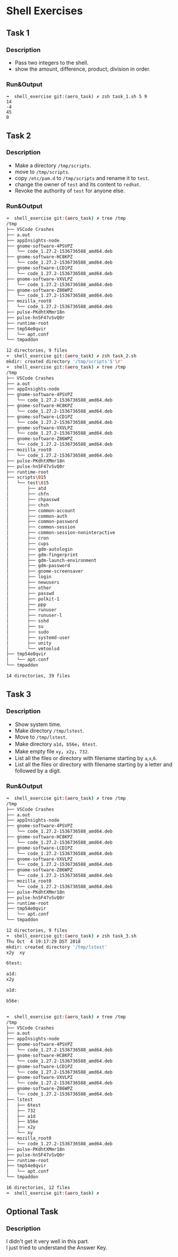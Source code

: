 # Shell Exercises
## Task 1
### Description
- Pass two integers to the shell.
- show the amount, difference, product, division in order.
### Run&Output
```
➜  shell_exercise git:(aero_task) ✗ zsh task_1.sh 5 9
14
-4
45
0
```
## Task 2
### Description
- Make a directory `/tmp/scripts`.
- move to `/tmp/scripts`.
- copy `/etc/pam.d` to `/tmp/scripts` and rename it to `test`.
- change the owner of `test` and its content to `redhat`.
- Revoke the authority of `test` for anyone else.
### Run&Output
``` bash
➜  shell_exercise git:(aero_task) ✗ tree /tmp
/tmp
├── VSCode Crashes
├── a.out
├── appInsights-node
├── gnome-software-4PSVPZ
│   └── code_1.27.2-1536736588_amd64.deb
├── gnome-software-HC8KPZ
│   └── code_1.27.2-1536736588_amd64.deb
├── gnome-software-LCD1PZ
│   └── code_1.27.2-1536736588_amd64.deb
├── gnome-software-VXVLPZ
│   └── code_1.27.2-1536736588_amd64.deb
├── gnome-software-Z86WPZ
│   └── code_1.27.2-1536736588_amd64.deb
├── mozilla_root0
│   └── code_1.27.2-1536736588_amd64.deb
├── pulse-PKdhtXMmr18n
├── pulse-hn5F47vSvQ0r
├── runtime-root
├── tmp54e0qvir
│   └── apt.conf
└── tmpaddon

12 directories, 9 files
➜  shell_exercise git:(aero_task) ✗ zsh task_2.sh
mkdir: created directory '/tmp/scripts'$'\r'
➜  shell_exercise git:(aero_task) ✗ tree /tmp
/tmp
├── VSCode Crashes
├── a.out
├── appInsights-node
├── gnome-software-4PSVPZ
│   └── code_1.27.2-1536736588_amd64.deb
├── gnome-software-HC8KPZ
│   └── code_1.27.2-1536736588_amd64.deb
├── gnome-software-LCD1PZ
│   └── code_1.27.2-1536736588_amd64.deb
├── gnome-software-VXVLPZ
│   └── code_1.27.2-1536736588_amd64.deb
├── gnome-software-Z86WPZ
│   └── code_1.27.2-1536736588_amd64.deb
├── mozilla_root0
│   └── code_1.27.2-1536736588_amd64.deb
├── pulse-PKdhtXMmr18n
├── pulse-hn5F47vSvQ0r
├── runtime-root
├── scripts\015
│   └── test\015
│       ├── atd
│       ├── chfn
│       ├── chpasswd
│       ├── chsh
│       ├── common-account
│       ├── common-auth
│       ├── common-password
│       ├── common-session
│       ├── common-session-noninteractive
│       ├── cron
│       ├── cups
│       ├── gdm-autologin
│       ├── gdm-fingerprint
│       ├── gdm-launch-environment
│       ├── gdm-password
│       ├── gnome-screensaver
│       ├── login
│       ├── newusers
│       ├── other
│       ├── passwd
│       ├── polkit-1
│       ├── ppp
│       ├── runuser
│       ├── runuser-l
│       ├── sshd
│       ├── su
│       ├── sudo
│       ├── systemd-user
│       ├── unity
│       └── vmtoolsd
├── tmp54e0qvir
│   └── apt.conf
└── tmpaddon

14 directories, 39 files
```


## Task 3
### Description
- Show system time.
- Make directory `/tmp/lstest`.
- Move to `/tmp/lstest`.
- Make directory `a1d`，`b56e`，`6test`.
- Make empty file `xy`，`x2y`，`732`.
- List all the files or directory with filename starting by `a`,`x`,`6`.
- List all the files or directory with filename starting by a letter and followed by a digit.

### Run&Output
```bash
➜  shell_exercise git:(aero_task) ✗ tree /tmp
/tmp
├── VSCode Crashes
├── a.out
├── appInsights-node
├── gnome-software-4PSVPZ
│   └── code_1.27.2-1536736588_amd64.deb
├── gnome-software-HC8KPZ
│   └── code_1.27.2-1536736588_amd64.deb
├── gnome-software-LCD1PZ
│   └── code_1.27.2-1536736588_amd64.deb
├── gnome-software-VXVLPZ
│   └── code_1.27.2-1536736588_amd64.deb
├── gnome-software-Z86WPZ
│   └── code_1.27.2-1536736588_amd64.deb
├── mozilla_root0
│   └── code_1.27.2-1536736588_amd64.deb
├── pulse-PKdhtXMmr18n
├── pulse-hn5F47vSvQ0r
├── runtime-root
├── tmp54e0qvir
│   └── apt.conf
└── tmpaddon

12 directories, 9 files
➜  shell_exercise git:(aero_task) ✗ zsh task_3.sh
Thu Oct  4 19:17:29 DST 2018
mkdir: created directory '/tmp/lstest'
x2y  xy

6test:

a1d:
x2y

a1d:

b56e:


➜  shell_exercise git:(aero_task) ✗ tree /tmp
/tmp
├── VSCode Crashes
├── a.out
├── appInsights-node
├── gnome-software-4PSVPZ
│   └── code_1.27.2-1536736588_amd64.deb
├── gnome-software-HC8KPZ
│   └── code_1.27.2-1536736588_amd64.deb
├── gnome-software-LCD1PZ
│   └── code_1.27.2-1536736588_amd64.deb
├── gnome-software-VXVLPZ
│   └── code_1.27.2-1536736588_amd64.deb
├── gnome-software-Z86WPZ
│   └── code_1.27.2-1536736588_amd64.deb
├── lstest
│   ├── 6test
│   ├── 732
│   ├── a1d
│   ├── b56e
│   ├── x2y
│   └── xy
├── mozilla_root0
│   └── code_1.27.2-1536736588_amd64.deb
├── pulse-PKdhtXMmr18n
├── pulse-hn5F47vSvQ0r
├── runtime-root
├── tmp54e0qvir
│   └── apt.conf
└── tmpaddon

16 directories, 12 files
➜  shell_exercise git:(aero_task) ✗
```

## Optional Task
### Description
I didn't get it very well in this part.  
I just tried to understand the Answer Key.